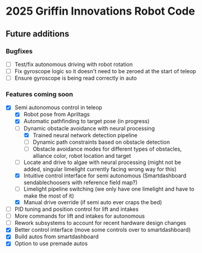# 2025 Griffin Innovations Robot Code
## Future additions

### Bugfixes
- [ ] Test/fix autonomous driving with robot rotation
- [ ] Fix gyroscope logic so it doesn't need to be zeroed at the start of teleop
- [ ] Ensure gyroscope is being read correctly in auto 
### Features coming soon
- [x] Semi autonomous control in teleop
    - [x] Robot pose from Apriltags
    - [x] Automatic pathfinding to target pose (in progress)
    - [ ] Dynamic obstacle avoidance with neural processing
        - [x] Trained neural network detection pipeline
        - [ ] Dynamic path constraints based on obstacle detection
        - [ ] Obstacle avoidance modes for different types of obstacles, alliance color, robot location and target
    - [ ] Locate and drive to algae with neural processing (might not be added, singular limelight currently facing wrong way for this)
    - [x] Intuitive control interface for semi autonomous (Smartdashboard sendablechoosers with reference field map?)
    - [ ] Limelight pipeline switching (we only have one limelight and have to make the most of it)
    - [x] Manual drive override (if semi auto ever craps the bed)
- [ ] PID tuning and position control for lift and intakes
- [ ] More commands for lift and intakes for autonomous
- [ ] Rework subsystems to account for recent hardware design changes
- [x] Better control interface (move some controls over to smartdashboard)
- [x] Build autos from smartdashboard
- [x] Option to use premade autos
